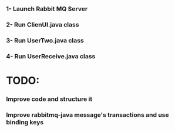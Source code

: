### 1- Launch Rabbit MQ Server
### 2- Run ClienUI.java class
### 3- Run UserTwo.java class
### 4- Run UserReceive.java class

# TODO:
### Improve code and structure it
### Improve rabbitmq-java message's transactions and use binding keys